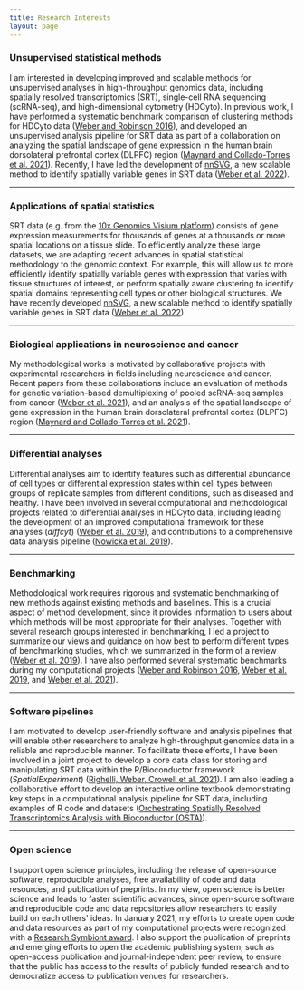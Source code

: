 ```yaml
---
title: Research Interests
layout: page
---
```



### Unsupervised statistical methods

I am interested in developing improved and scalable methods for unsupervised analyses in high-throughput genomics data, including spatially resolved transcriptomics (SRT), single-cell RNA sequencing (scRNA-seq), and high-dimensional cytometry (HDCyto). In previous work, I have performed a systematic benchmark comparison of clustering methods for HDCyto data ([Weber and Robinson 2016](https://onlinelibrary.wiley.com/doi/full/10.1002/cyto.a.23030)), and developed an unsupervised analysis pipeline for SRT data as part of a collaboration on analyzing the spatial landscape of gene expression in the human brain dorsolateral prefrontal cortex (DLPFC) region ([Maynard and Collado-Torres et al. 2021](https://www.nature.com/articles/s41593-020-00787-0)). Recently, I have led the development of [nnSVG](https://bioconductor.org/packages/nnSVG), a new scalable method to identify spatially variable genes in SRT data ([Weber et al. 2022](https://www.biorxiv.org/content/10.1101/2022.05.16.492124v1)).


---


### Applications of spatial statistics

SRT data (e.g. from the [10x Genomics Visium platform](https://www.10xgenomics.com/products/spatial-gene-expression)) consists of gene expression measurements for thousands of genes at a thousands or more spatial locations on a tissue slide. To efficiently analyze these large datasets, we are adapting recent advances in spatial statistical methodology to the genomic context. For example, this will allow us to more efficiently identify spatially variable genes with expression that varies with tissue structures of interest, or perform spatially aware clustering to identify spatial domains representing cell types or other biological structures. We have recently developed [nnSVG](https://bioconductor.org/packages/nnSVG), a new scalable method to identify spatially variable genes in SRT data ([Weber et al. 2022](https://www.biorxiv.org/content/10.1101/2022.05.16.492124v1)).


---


### Biological applications in neuroscience and cancer

My methodological works is motivated by collaborative projects with experimental researchers in fields including neuroscience and cancer. Recent papers from these collaborations include an evaluation of methods for genetic variation-based demultiplexing of pooled scRNA-seq samples from cancer ([Weber et al. 2021](https://www.biorxiv.org/content/10.1101/2020.11.06.371963v3)), and an analysis of the spatial landscape of gene expression in the human brain dorsolateral prefrontal cortex (DLPFC) region ([Maynard and Collado-Torres et al. 2021](https://www.nature.com/articles/s41593-020-00787-0)).


---


### Differential analyses

Differential analyses aim to identify features such as differential abundance of cell types or differential expression states within cell types between groups of replicate samples from different conditions, such as diseased and healthy. I have been involved in several computational and methodological projects related to differential analyses in HDCyto data, including leading the development of an improved computational framework for these analyses (*diffcyt*) ([Weber et al. 2019](https://www.nature.com/articles/s42003-019-0415-5)), and contributions to a comprehensive data analysis pipeline ([Nowicka et al. 2019](https://f1000research.com/articles/6-748)).


---


### Benchmarking

Methodological work requires rigorous and systematic benchmarking of new methods against existing methods and baselines. This is a crucial aspect of method development, since it provides information to users about which methods will be most appropriate for their analyses. Together with several research groups interested in benchmarking, I led a project to summarize our views and guidance on how best to perform different types of benchmarking studies, which we summarized in the form of a review ([Weber et al. 2019](https://genomebiology.biomedcentral.com/articles/10.1186/s13059-019-1738-8)). I have also performed several systematic benchmarks during my computational projects ([Weber and Robinson 2016](https://onlinelibrary.wiley.com/doi/full/10.1002/cyto.a.23030), [Weber et al. 2019](https://www.nature.com/articles/s42003-019-0415-5), and [Weber et al. 2021](https://www.biorxiv.org/content/10.1101/2020.11.06.371963v3)).


---


### Software pipelines

I am motivated to develop user-friendly software and analysis pipelines that will enable other researchers to analyze high-throughput genomics data in a reliable and reproducible manner. To facilitate these efforts, I have been involved in a joint project to develop a core data class for storing and manipulating SRT data within the R/Bioconductor framework (*SpatialExperiment*) ([Righelli, Weber, Crowell et al. 2021](https://www.biorxiv.org/content/10.1101/2021.01.27.428431v3)). I am also leading a collaborative effort to develop an interactive online textbook demonstrating key steps in a computational analysis pipeline for SRT data, including examples of R code and datasets ([Orchestrating Spatially Resolved Transcriptomics Analysis with Bioconductor (OSTA)](https://lmweber.org/OSTA-book/)).


---


### Open science


I support open science principles, including the release of open-source software, reproducible analyses, free availability of code and data resources, and publication of preprints. In my view, open science is better science and leads to faster scientific advances, since open-source software and reproducible code and data repositories allow researchers to easily build on each others' ideas. In January 2021, my efforts to create open code and data resources as part of my computational projects were recognized with a [Research Symbiont award](https://researchsymbionts.org/). I also support the publication of preprints and emerging efforts to open the academic publishing system, such as open-access publication and journal-independent peer review, to ensure that the public has access to the results of publicly funded research and to democratize access to publication venues for researchers.

